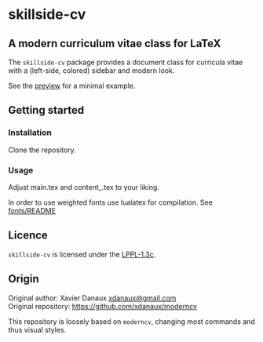 # skillside-cv

## A modern curriculum vitae class for LaTeX

The `skillside-cv` package provides a document class for curricula vitae with a (left-side, colored) sidebar and modern look.

See the [preview](main.pdf) for a minimal example.

## Getting started

### Installation
Clone the repository.

### Usage
Adjust main.tex and content_<language>.tex to your liking.

In order to use weighted fonts use lualatex for compilation. See [fonts/README](fonts/README.md)

## Licence

`skillside-cv` is licensed under the [LPPL-1.3c](https://spdx.org/licenses/LPPL-1.3c.html).

## Origin

Original author: Xavier Danaux <xdanaux@gmail.com>
<br/>
Original repository: https://github.com/xdanaux/moderncv

This repository is loosely based on `moderncv`, changing most commands and thus visual styles.